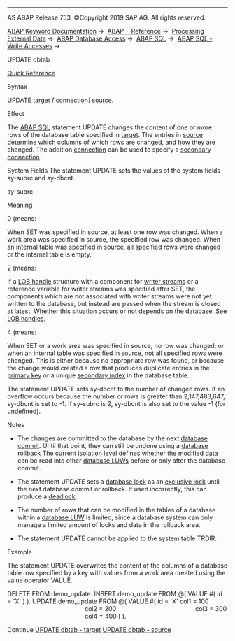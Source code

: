   

* * *

AS ABAP Release 753, ©Copyright 2019 SAP AG. All rights reserved.

[ABAP Keyword Documentation](javascript:call_link\('abenabap.htm'\)) →  [ABAP − Reference](javascript:call_link\('abenabap_reference.htm'\)) →  [Processing External Data](javascript:call_link\('abenabap_language_external_data.htm'\)) →  [ABAP Database Access](javascript:call_link\('abenabap_sql.htm'\)) →  [ABAP SQL](javascript:call_link\('abenopensql.htm'\)) →  [ABAP SQL - Write Accesses](javascript:call_link\('abenopen_sql_writing.htm'\)) → 

UPDATE dbtab

[Quick Reference](javascript:call_link\('abapupdate_shortref.htm'\))

Syntax

UPDATE [target](javascript:call_link\('abapupdate_target.htm'\)) *\[* [connection](javascript:call_link\('abapinsert_update_modify_conn.htm'\))*\]* [source](javascript:call_link\('abapupdate_source.htm'\)).

Effect

The [ABAP SQL](javascript:call_link\('abenopen_sql_glosry.htm'\) "Glossary Entry") statement UPDATE changes the content of one or more rows of the database table specified in [target](javascript:call_link\('abapupdate_target.htm'\)). The entries in [source](javascript:call_link\('abapupdate_source.htm'\)) determine which columns of which rows are changed, and how they are changed.
The addition [connection](javascript:call_link\('abapinsert_update_modify_conn.htm'\)) can be used to specify a [secondary connection](javascript:call_link\('abensecondary_db_connection_glosry.htm'\) "Glossary Entry").

System Fields
The statement UPDATE sets the values of the system fields sy-subrc and sy-dbcnt.

sy-subrc

Meaning

0 (means:

When SET was specified in source, at least one row was changed. When a work area was specified in source, the specified row was changed. When an internal table was specified in source, all specified rows were changed or the internal table is empty.

2 (means:

If a [LOB handle](javascript:call_link\('abenlob_handle_structure_glosry.htm'\) "Glossary Entry") structure with a component for [writer streams](javascript:call_link\('abenwriter_stream_glosry.htm'\) "Glossary Entry") or a reference variable for writer streams was specified after SET, the components which are not associated with writer streams were not yet written to the database, but instead are passed when the stream is closed at latest. Whether this situation occurs or not depends on the database. See [LOB handles](javascript:call_link\('abeninsert_update_modify_lob.htm'\)).

4 (means:

When SET or a work area was specified in source, no row was changed; or when an internal table was specified in source, not all specified rows were changed. This is either because no appropriate row was found, or because the change would created a row that produces duplicate entries in the [primary key](javascript:call_link\('abenprimary_key_glosry.htm'\) "Glossary Entry") or a unique [secondary index](javascript:call_link\('abensecondary_index_glosry.htm'\) "Glossary Entry") in the database table.

The statement UPDATE sets sy-dbcnt to the number of changed rows. If an overflow occurs because the number or rows is greater than 2,147,483,647, sy-dbcnt is set to -1. If sy-subrc is 2, sy-dbcnt is also set to the value -1 (for undefined).

Notes

-   The changes are committed to the database by the next [database commit](javascript:call_link\('abendatabase_commit_glosry.htm'\) "Glossary Entry"). Until that point, they can still be undone using a [database rollback](javascript:call_link\('abendatabase_rollback_glosry.htm'\) "Glossary Entry") The current [isolation level](javascript:call_link\('abendb_isolation.htm'\)) defines whether the modified data can be read into other [database LUWs](javascript:call_link\('abendatabase_luw_glosry.htm'\) "Glossary Entry") before or only after the database commit.
    
-   The statement UPDATE sets a [database lock](javascript:call_link\('abendatabase_lock_glosry.htm'\) "Glossary Entry") as an [exclusive lock](javascript:call_link\('abenexclusive_lock_glosry.htm'\) "Glossary Entry") until the next database commit or rollback. If used incorrectly, this can produce a [deadlock](javascript:call_link\('abendeadlock_glosry.htm'\) "Glossary Entry").
    
-   The number of rows that can be modified in the tables of a database within a [database LUW](javascript:call_link\('abendatabase_luw_glosry.htm'\) "Glossary Entry") is limited, since a database system can only manage a limited amount of locks and data in the rollback area.
    
-   The statement UPDATE cannot be applied to the system table TRDIR.
    

Example

The statement UPDATE overwrites the content of the columns of a database table row specified by a key with values from a work area created using the value operator VALUE.

DELETE FROM demo\_update.
INSERT demo\_update FROM @( VALUE #( id = 'X' ) ).
UPDATE demo\_update FROM @( VALUE #( id = 'X' col1 = 100
                                             col2 = 200
                                             col3 = 300
                                             col4 = 400 ) ).

Continue
[UPDATE dbtab - target](javascript:call_link\('abapupdate_target.htm'\))
[UPDATE dbtab - source](javascript:call_link\('abapupdate_source.htm'\))